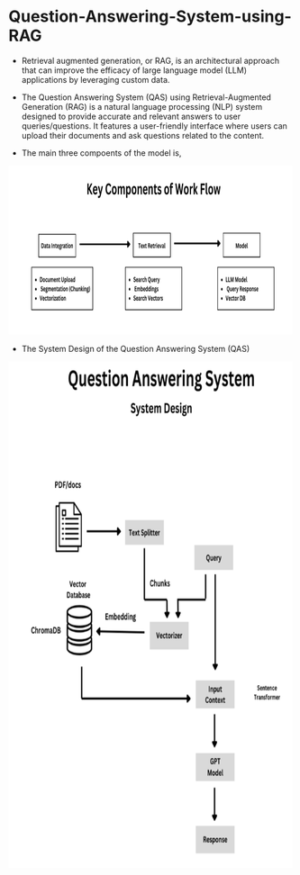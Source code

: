 # Question-Answering-System-using-RAG
- Retrieval augmented generation, or RAG, is an architectural approach that can improve the efficacy of large language model (LLM) applications by leveraging custom data.
- The Question Answering System (QAS) using Retrieval-Augmented Generation (RAG) is a natural language processing (NLP) system designed to provide accurate and relevant answers to user queries/questions. It features a user-friendly interface where users can upload their documents and ask questions related to the content.

- The main three compoents of the model is, 

<img src="https://github.com/DineshkumarL-07/Question-Answering-System-using-RAG/blob/main/images/Screenshot%202024-05-04%20083949.png" alt="GitHub Logo" width="700" height="300">

- The System Design of the Question Answering System (QAS)

<img src="https://github.com/DineshkumarL-07/Question-Answering-System-using-RAG/blob/main/images/Screenshot%202024-05-04%20091704.png" alt="GitHub Logo" width="800" height="900">
